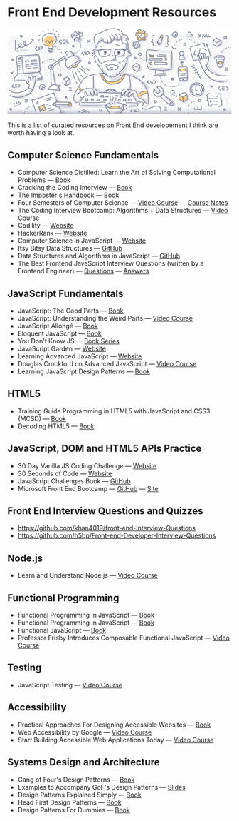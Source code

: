 # Front End Development Resources

![Front End Development Resources](./banner.jpg)

This is a list of curated resources on Front End developement I think are worth having a look at.

## Computer Science Fundamentals

* Computer Science Distilled: Learn the Art of Solving Computational Problems — [Book](https://www.amazon.com/Computer-Science-Distilled-Computational-Problems-ebook/dp/B0731JG96F/)
* Cracking the Coding Interview — [Book](https://www.amazon.com/Cracking-Coding-Interview-Programming-Questions/dp/0984782850)
* The Imposter's Handbook — [Book](https://bigmachine.io/products/the-imposters-handbook)
* Four Semesters of Computer Science — [Video Course](https://frontendmasters.com/courses/computer-science/) — [Course Notes](https://btholt.github.io/four-semesters-of-cs/)
* The Coding Interview Bootcamp: Algorithms + Data Structures — [Video Course](https://www.udemy.com/coding-interview-bootcamp-algorithms-and-data-structure/)
* Codility — [Website](https://codility.com/programmers)
* HackerRank — [Website](https://www.hackerrank.com/dashboard)
* Computer Science in JavaScript — [Website](https://www.nczonline.net/blog/tag/computer-science/)
* Itsy Bitsy Data Structures — [GitHub](https://github.com/thejameskyle/itsy-bitsy-data-structures)
* Data Structures and Algorithms in JavaScript — [GitHub](https://github.com/alex-cory/Interviews)
* The Best Frontend JavaScript Interview Questions (written by a Frontend Engineer) — [Questions](https://performancejs.com/post/hde6d32/The-Best-Frontend-JavaScript-Interview-Questions-(Written-by-a-Frontend-Engineer)) — [Answers](https://github.com/bcherny/frontend-interview-questions)

## JavaScript Fundamentals

* JavaScript: The Good Parts — [Book](http://shop.oreilly.com/product/9780596517748.do)
* JavaScript: Understanding the Weird Parts — [Video Course](https://udemy.com/understand-javascript)
* JavaScript Allongé — [Book](https://leanpub.com/javascriptallongesix/read)
* Eloquent JavaScript — [Book](http://eloquentjavascript.net)
* You Don't Know JS — [Book Series](https://github.com/getify/You-Dont-Know-JS)
* JavaScript Garden — [Website](https://bonsaiden.github.io/JavaScript-Garden)
* Learning Advanced JavaScript — [Website](https://johnresig.com/apps/learn/)
* Douglas Crockford on Advanced JavaScript — [Video Course](https://yuiblog.com/blog/2006/11/27/video-crockford-advjs/)
* Learning JavaScript Design Patterns — [Book](https://addyosmani.com/resources/essentialjsdesignpatterns/book/)

## HTML5

* Training Guide Programming in HTML5 with JavaScript and CSS3 (MCSD) — [Book](https://www.amazon.com/Training-Guide-Programming-JavaScript-Microsoft/dp/0735674388)
* Decoding HTML5 — [Book](https://code.tutsplus.com/ebooks/decoding-html5)

## JavaScript, DOM and HTML5 APIs Practice

* 30 Day Vanilla JS Coding Challenge — [Website](https://javascript30.com/)
* 30 Seconds of Code — [Website](https://chalarangelo.github.io/30-seconds-of-code/)
* JavaScript Challenges Book — [GitHub](https://github.com/tcorral/javascript-challenges-book)
* Microsoft Front End Bootcamp — [GitHub](https://github.com/Microsoft/frontend-bootcamp) — [Site](https://microsoft.github.io/frontend-bootcamp/)

## Front End Interview Questions and Quizzes

* https://github.com/khan4019/front-end-Interview-Questions
* https://github.com/h5bp/Front-end-Developer-Interview-Questions

## Node.js

* Learn and Understand Node.js — [Video Course](https://www.udemy.com/understand-nodejs)

## Functional Programming

* Functional Programming in JavaScript — [Book](https://www.manning.com/books/functional-programming-in-javascript)
* Functional Programming in JavaScript — [Book](https://www.amazon.com/Functional-Programming-JavaScript-Dan-Mantyla/dp/1784398225)
* Functional JavaScript — [Book](http://shop.oreilly.com/product/0636920028857.do)
* Professor Frisby Introduces Composable Functional JavaScript — [Video Course](https://egghead.io/courses/professor-frisby-introduces-composable-functional-javascript)

## Testing

* JavaScript Testing — [Video Course](https://www.udacity.com/course/javascript-testing--ud549)

## Accessibility

* Practical Approaches For Designing Accessible Websites — [Book](https://www.amazon.com/Practical-Approaches-Designing-Accessible-Websites-ebook/dp/B014JEXKIQ/)
* Web Accessibility by Google — [Video Course](https://www.udacity.com/course/web-accessibility--ud891)
* Start Building Accessible Web Applications Today — [Video Course](https://egghead.io/courses/start-building-accessible-web-applications-today)

## Systems Design and Architecture

* Gang of Four's Design Patterns — [Book](https://www.amazon.com.au/Design-Patterns-Object-Oriented-Addison-Wesley-Professional-ebook/dp/B000SEIBB8)
* Examples to Accompany GoF's Design Patterns — [Slides](http://www.cs.uni.edu/~wallingf/teaching/062/sessions/support/pattern-examples.pdf)
* Design Patterns Explained Simply — [Book](https://sourcemaking.com/design-patterns-ebook)
* Head First Design Patterns — [Book](http://shop.oreilly.com/product/9780596007126.do)
* Design Patterns For Dummies — [Book](https://www.wiley.com/en-us/Design+Patterns+For+Dummies-p-9780471798545)
